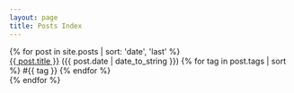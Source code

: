 ```yaml
---
layout: page
title: Posts Index
---
```


<div class="posts">
    {% for post in site.posts | sort: 'date', 'last' %}
        <div class="index-post">
        <a href="{{ post.url }}">{{ post.title }}</a>
        ({{ post.date | date_to_string }})
        {% for tag in post.tags | sort %}
            #{{ tag }}
        {% endfor %}
        </div>
    {% endfor %}
</div>